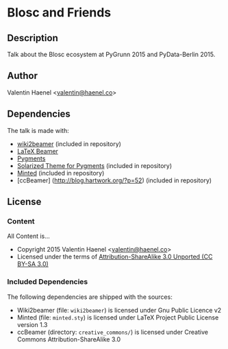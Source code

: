 # Blosc and Friends

## Description

Talk about the Blosc ecosystem at PyGrunn 2015 and PyData-Berlin 2015.


## Author

Valentin Haenel <<valentin@haenel.co>>

## Dependencies

The talk is made with:

* [wiki2beamer](http://wiki2beamer.sourceforge.net/) (included in repository)
* [LaTeX Beamer](https://bitbucket.org/rivanvx/beamer/wiki/Home)
* [Pygments](http://pygments.org/)
* [Solarized Theme for Pygments](https://bitbucket.org/john2x/solarized-pygment/src/b9455fbdc902/solarized.py) (included in repository)
* [Minted](http://code.google.com/p/minted/) (included in repository)
* [ccBeamer] (http://blog.hartwork.org/?p=52) (included in repository)

## License

### Content

All Content is...

* Copyright 2015 Valentin Haenel <<valentin@haenel.co>>
* Licensed under the terms of [Attribution-ShareAlike 3.0 Unported  (CC BY-SA 3.0) ](http://creativecommons.org/licenses/by-sa/3.0/)

### Included Dependencies

The following dependencies are shipped with the sources:

* Wiki2beamer (file: `wiki2beamer`) is licensed under Gnu Public Licence v2
* Minted (file: `minted.sty`) is licensed under LaTeX Project Public License  version 1.3
* ccBeamer (directory: `creative_commons/`) is licensed under Creative Commons Attribution-ShareAlike 3.0
